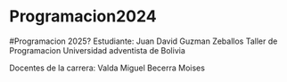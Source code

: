 # Programacion2024
#Programacion 2025?
Estudiante: Juan David Guzman Zeballos
Taller de Programacion
Universidad adventista de Bolivia

Docentes de la carrera:
Valda Miguel
Becerra Moises

